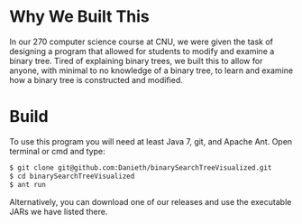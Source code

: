 # Why We Built This

In our 270 computer science course at CNU, we were given the task of designing a program that allowed for students to
modify and examine a binary tree. Tired of explaining binary trees, we built this to allow for anyone, with minimal to
no knowledge of a binary tree, to learn and examine how a binary tree is constructed and modified.

# Build

To use this program you will need at least Java 7, git, and Apache Ant. Open terminal or cmd and type:

```bash
$ git clone git@github.com:Danieth/binarySearchTreeVisualized.git
$ cd binarySearchTreeVisualized
$ ant run
```

Alternatively, you can download one of our releases and use the executable JARs we have listed there.
